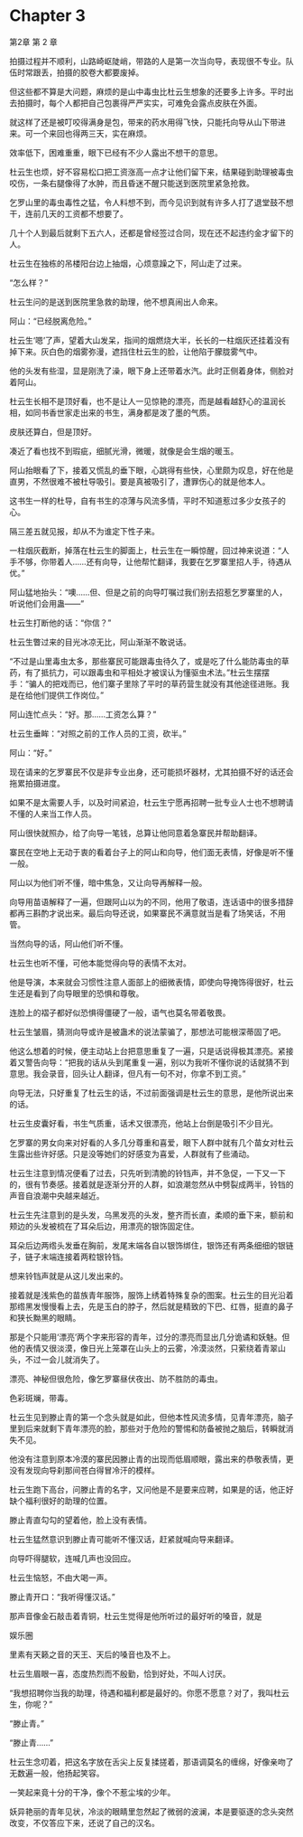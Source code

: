 # Chapter 3

第2章 第 2 章

拍摄过程并不顺利，山路崎岖陡峭，带路的人是第一次当向导，表现很不专业。队伍时常跟丢，拍摄的胶卷大都要废掉。

但这些都不算是大问题，麻烦的是山中毒虫比杜云生想象的还要多上许多。平时出去拍摄时，每个人都把自己包裹得严严实实，可难免会露点皮肤在外面。

就这样了还是被叮咬得满身是包，带来的药水用得飞快，只能托向导从山下带进来。可一个来回也得两三天，实在麻烦。

效率低下，困难重重，眼下已经有不少人露出不想干的意思。

杜云生也烦，好不容易松口把工资涨高一点才让他们留下来，结果碰到助理被毒虫咬伤，一条右腿像得了水肿，而且昏迷不醒只能送到医院里紧急抢救。

乞罗山里的毒虫毒性之猛，令人料想不到，而今见识到就有许多人打了退堂鼓不想干，连前几天的工资都不想要了。

几十个人到最后就剩下五六人，还都是曾经签过合同，现在还不起违约金才留下的人。

杜云生在独栋的吊楼阳台边上抽烟，心烦意躁之下，阿山走了过来。

“怎么样？”

杜云生问的是送到医院里急救的助理，他不想真闹出人命来。

阿山：“已经脱离危险。”

杜云生‘嗯’了声，望着大山发呆，指间的烟燃烧大半，长长的一柱烟灰还挂着没有掉下来。灰白色的烟雾弥漫，遮挡住杜云生的脸，让他陷于朦胧雾气中。

他的头发有些湿，显是刚洗了澡，眼下身上还带着水汽。此时正侧着身体，侧脸对着阿山。

杜云生长相不是顶好看，也不是让人一见惊艳的漂亮，而是越看越舒心的温润长相，如同书香世家走出来的书生，满身都是泼了墨的气质。

皮肤还算白，但是顶好。

凑近了看也找不到瑕疵，细腻光滑，微暖，就像是会生烟的暖玉。

阿山抬眼看了下，接着又慌乱的垂下眼，心跳得有些快，心里颇为叹息，好在他是直男，不然很难不被杜导吸引。要是真被吸引了，遭罪伤心的就是他本人。

这书生一样的杜导，自有书生的凉薄与风流多情，平时不知道惹过多少女孩子的心。

隔三差五就见报，却从不为谁定下性子来。

一柱烟灰截断，掉落在杜云生的脚面上，杜云生在一瞬惊醒，回过神来说道：“人手不够，你带着人……还有向导，让他帮忙翻译，我要在乞罗寨里招人手，待遇从优。”

阿山猛地抬头：“噢……但、但是之前的向导叮嘱过我们别去招惹乞罗寨里的人，听说他们会用蛊——”

杜云生打断他的话：“你信？”

杜云生瞥过来的目光冰凉无比，阿山渐渐不敢说话。

“不过是山里毒虫太多，那些寨民可能跟毒虫待久了，或是吃了什么能防毒虫的草药，有了抵抗力，可以跟毒虫和平相处才被误认为懂驱虫术法。”杜云生摆摆手：“骗人的把戏而已，他们寨子里除了平时的草药营生就没有其他途径进账。我是在给他们提供工作岗位。”

阿山连忙点头：“好。那……工资怎么算？”

杜云生垂眸：“对照之前的工作人员的工资，砍半。”

阿山：“好。”

现在请来的乞罗寨民不仅是非专业出身，还可能损坏器材，尤其拍摄不好的话还会拖累拍摄进度。

如果不是太需要人手，以及时间紧迫，杜云生宁愿再招聘一批专业人士也不想聘请不懂的人来当工作人员。

阿山很快就照办，给了向导一笔钱，总算让他同意着急寨民并帮助翻译。

寨民在空地上无动于衷的看着台子上的阿山和向导，他们面无表情，好像是听不懂一般。

阿山以为他们听不懂，暗中焦急，又让向导再解释一般。

向导用苗语解释了一遍，但跟阿山以为的不同，他用了敬语，连话语中的很多措辞都再三斟酌才说出来。最后向导还说，如果寨民不满意就当是看了场笑话，不用管。

当然向导的话，阿山他们听不懂。

杜云生也听不懂，可他本能觉得向导的表情不太对。

他是导演，本来就会习惯性注意人面部上的细微表情，即使向导掩饰得很好，杜云生还是看到了向导眼里的恐惧和尊敬。

连脸上的褶子都好似恐惧得僵硬了一般，语气也莫名带着敬畏。

杜云生皱眉，猜测向导或许是被蛊术的说法蒙骗了，那想法可能根深蒂固了吧。

他这么想着的时候，便主动站上台把意思重复了一遍，只是话说得极其漂亮。紧接着又警告向导：“把我的话从头到尾重复一遍，别以为我听不懂你说的话就猜不到意思。我会录音，回头让人翻译，但凡有一句不对，你拿不到工资。”

向导无法，只好重复了杜云生的话，不过前面强调是杜云生的意思，是他所说出来的话。

杜云生皮囊好看，书生气质重，话术又很漂亮，他站上台倒是吸引不少目光。

乞罗寨的男女向来对好看的人多几分尊重和喜爱，眼下人群中就有几个苗女对杜云生露出些许好感。只是没等她们的好感变为喜爱，人群就有了些涌动。

杜云生注意到情况便看了过去，只先听到清脆的铃铛声，并不急促，一下又一下的，很有节奏感。接着就是逐渐分开的人群，如浪潮忽然从中劈裂成两半，铃铛的声音自浪潮中央越来越近。

杜云生先注意到的是头发，乌黑发亮的头发，整齐而长直，柔顺的垂下来，额前和颊边的头发被梳在了耳朵后边，用漂亮的银饰固定住。

耳朵后边两绺头发垂在胸前，发尾末端各自以银饰绑住，银饰还有两条细细的银链子，链子末端连接着两粒银铃铛。

想来铃铛声就是从这儿发出来的。

接着就是浅紫色的苗族青年服饰，服饰上绣着特殊复杂的图案。杜云生的目光沿着那绺黑发慢慢看上去，先是玉白的脖子，然后就是精致的下巴、红唇，挺直的鼻子和狭长黝黑的眼睛。

那是个只能用‘漂亮’两个字来形容的青年，过分的漂亮而显出几分诡谲和妖魅。但他的表情又很淡漠，像日光上笼罩在山头上的云雾，冷漠淡然，只萦绕着青翠山头，不过一会儿就消失了。

漂亮、神秘但很危险，像乞罗寨昼伏夜出、防不胜防的毒虫。

色彩斑斓，带毒。

杜云生见到滕止青的第一个念头就是如此，但他本性风流多情，见青年漂亮，脑子里到后来就剩下青年漂亮的脸，那些对于危险的警惕和防备被抛之脑后，转瞬就消失不见。

他没有注意到原本冷漠的寨民因滕止青的出现而低眉顺眼，露出来的恭敬表情，更没有发现向导刹那间苍白得冒冷汗的模样。

杜云生跑下高台，问滕止青的名字，又问他是不是要来应聘，如果是的话，他正好缺个福利很好的助理的位置。

滕止青直勾勾的望着他，脸上没有表情。

杜云生猛然意识到滕止青可能听不懂汉话，赶紧就喊向导来翻译。

向导吓得腿软，连喊几声也没回应。

杜云生恼怒，不由大喝一声。

滕止青开口：“我听得懂汉话。”

那声音像金石敲击着青铜，杜云生觉得是他所听过的最好听的嗓音，就是

娱乐圈

里素有天籁之音的天王、天后的嗓音也及不上。

杜云生眉眼一喜，态度热烈而不殷勤，恰到好处，不叫人讨厌。

“我想招聘你当我的助理，待遇和福利都是最好的。你愿不愿意？对了，我叫杜云生，你呢？”

“滕止青。”

“滕止青……”

杜云生念叨着，把这名字放在舌尖上反复揉搓着，那语调莫名的缠绵，好像亲吻了无数遍一般，他扬起笑容。

一笑起来竟十分的干净，像个不惹尘埃的少年。

妖异艳丽的青年见状，冷淡的眼睛里忽然起了微弱的波澜，本是要驱逐的念头突然改变，不仅答应下来，还说了自己的汉名。

